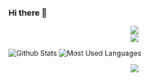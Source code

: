 ### Hi there 👋

<!--
**Algernon98/Algernon98** is a ✨ _special_ ✨ repository because its `README.md` (this file) appears on your GitHub profile.

Here are some ideas to get you started:

- 🔭 I’m currently working on ...
- 🌱 I’m currently learning ...
- 👯 I’m looking to collaborate on ...
- 🤔 I’m looking for help with ...
- 💬 Ask me about ...
- 📫 How to reach me: ...
- 😄 Pronouns: ...
- ⚡ Fun fact: ...
-->

<div align="center"> <img src="https://metrics.lecoq.io/Algernon98?template=classic&config.timezone=Asia%2FShanghai"> </div>

<div align="center"> <img src="https://github-profile-trophy.vercel.app/?username=Algernon98" /> </div>

![Github Stats](https://github-readme-stats.vercel.app/api?username=Algernon98&show_icons=true&theme=dark&count_private=true)
![Most Used Languages](https://github-readme-stats.vercel.app/api/top-langs/?username=Algernon98&theme=dark&layout=compact)


<div align="center"> <img src="https://activity-graph.herokuapp.com/graph?username=Algernon98&theme=xcode" /> </div>

